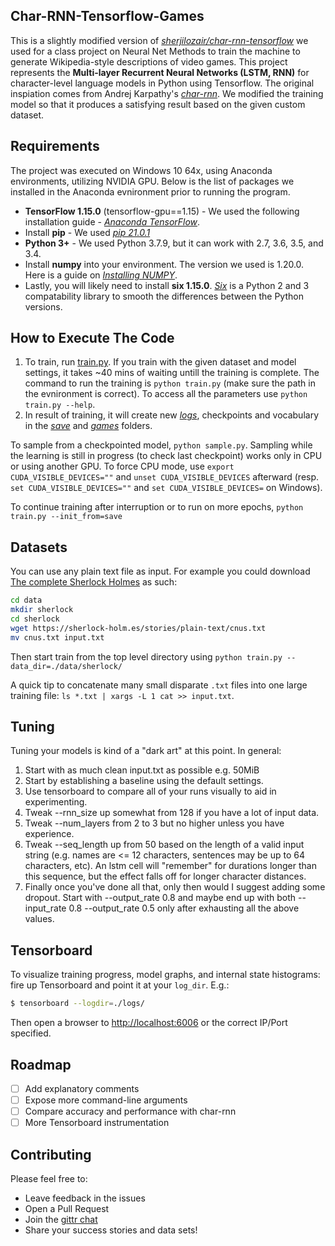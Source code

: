 ## Char-RNN-Tensorflow-Games

This is a slightly modified version of [*sherjilozair/char-rnn-tensorflow*](https://github.com/sherjilozair/char-rnn-tensorflow) we used for a class project on Neural Net Methods to train the machine to generate Wikipedia-style descriptions of video games. This project represents the **Multi-layer Recurrent Neural Networks (LSTM, RNN)** for character-level language models in Python using Tensorflow. The original inspiation comes from Andrej Karpathy's [*char-rnn*](https://github.com/karpathy/char-rnn). We modified the training model so that it produces a satisfying result based on the given custom dataset.

## Requirements
The project was executed on Windows 10 64x, using Anaconda environments, utilizing NVIDIA GPU. Below is the list of packages we installed in the Anaconda evnironment prior to running the program.
* **TensorFlow 1.15.0** (tensorflow-gpu==1.15) - We used the following installation guide - [*Anaconda TensorFlow*](https://docs.anaconda.com/anaconda/user-guide/tasks/tensorflow/?highlight=tensorflow). 
* Install **pip** - We used [*pip 21.0.1*](https://anaconda.org/conda-forge/pip)
* **Python 3+** - We used Python 3.7.9, but it can work with 2.7, 3.6, 3.5, and 3.4.
* Install **numpy** into your environment. The version we used is 1.20.0. Here is a guide on [*Installing NUMPY*](https://numpy.org/install/).
* Lastly, you will likely need to install **six 1.15.0**. [*Six*](https://pypi.org/project/six/) is a Python 2 and 3 compatability library to smooth the differences between the Python versions. 

## How to Execute The Code
1. To train, run [train.py](https://github.com/anyaosborne/Char-RNN-Tensorflow-Games/blob/main/train.py). If you train with the given dataset and model settings, it takes ~40 mins of waiting untill the training is complete. The command to run the training is `python train.py` (make sure the path in the evnironment is correct). To access all the parameters use `python train.py --help`.
2. In result of training, it will create new [*logs*](https://github.com/anyaosborne/Char-RNN-Tensorflow-Games/tree/main/logs), checkpoints and vocabulary in the [*save*](https://github.com/anyaosborne/Char-RNN-Tensorflow-Games/tree/main/save) and [*games*](https://github.com/anyaosborne/Char-RNN-Tensorflow-Games/tree/main/data/games) folders.

To sample from a checkpointed model, `python sample.py`.
Sampling while the learning is still in progress (to check last checkpoint) works only in CPU or using another GPU.
To force CPU mode, use `export CUDA_VISIBLE_DEVICES=""` and `unset CUDA_VISIBLE_DEVICES` afterward
(resp. `set CUDA_VISIBLE_DEVICES=""` and `set CUDA_VISIBLE_DEVICES=` on Windows).

To continue training after interruption or to run on more epochs, `python train.py --init_from=save`

## Datasets
You can use any plain text file as input. For example you could download [The complete Sherlock Holmes](https://sherlock-holm.es/ascii/) as such:

```bash
cd data
mkdir sherlock
cd sherlock
wget https://sherlock-holm.es/stories/plain-text/cnus.txt
mv cnus.txt input.txt
```

Then start train from the top level directory using `python train.py --data_dir=./data/sherlock/`

A quick tip to concatenate many small disparate `.txt` files into one large training file: `ls *.txt | xargs -L 1 cat >> input.txt`.

## Tuning

Tuning your models is kind of a "dark art" at this point. In general:

1. Start with as much clean input.txt as possible e.g. 50MiB
2. Start by establishing a baseline using the default settings.
3. Use tensorboard to compare all of your runs visually to aid in experimenting.
4. Tweak --rnn_size up somewhat from 128 if you have a lot of input data.
5. Tweak --num_layers from 2 to 3 but no higher unless you have experience.
6. Tweak --seq_length up from 50 based on the length of a valid input string
   (e.g. names are <= 12 characters, sentences may be up to 64 characters, etc).
   An lstm cell will "remember" for durations longer than this sequence, but the effect falls off for longer character distances.
7. Finally once you've done all that, only then would I suggest adding some dropout.
   Start with --output_rate 0.8 and maybe end up with both --input_rate 0.8 --output_rate 0.5 only after exhausting all the above values.

## Tensorboard
To visualize training progress, model graphs, and internal state histograms:  fire up Tensorboard and point it at your `log_dir`.  E.g.:
```bash
$ tensorboard --logdir=./logs/
```

Then open a browser to [http://localhost:6006](http://localhost:6006) or the correct IP/Port specified.


## Roadmap
- [ ] Add explanatory comments
- [ ] Expose more command-line arguments
- [ ] Compare accuracy and performance with char-rnn
- [ ] More Tensorboard instrumentation

## Contributing
Please feel free to:
* Leave feedback in the issues
* Open a Pull Request
* Join the [gittr chat](https://gitter.im/char-rnn-tensorflow/Lobby)
* Share your success stories and data sets!
